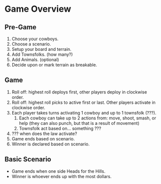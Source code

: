 # Game Overview

## Pre-Game

1. Choose your cowboys.
2. Choose a scenario.
3. Setup your board and terrain.
4. Add Townsfolks. (how many?)
5. Add Animals. (optional)
6. Decide upon or mark terrain as breakable.

## Game

1. Roll off: highest roll deploys first, other players deploy in clockwise order.
2. Roll off: highest roll picks to active first or last. Other players activate in clockwise order.
3. Each player takes turns activating 1 cowboy and up to 1 townsfolk (???).
   1. Each cowboy can take up to 2 actions from: move, shoot, smash, or help (they can also punch, but that is a result of movement)
   2. Townsfolk act based on... something ???
4. ??? when does the law activate?
5. Game ends based on scenario.
6. Winner is declared based on scenario.


## Basic Scenario
- Game ends when one side Heads for the Hills.
- Winner is whoever ends up with the most dollars.
